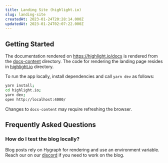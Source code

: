 ```yaml
---
title: Landing Site (highlight.io)
slug: landing-site
createdAt: 2023-01-24T20:28:14.000Z
updatedAt: 2023-01-24T02:07:22.000Z
---
```


## Getting Started

The documentation rendered on https://highlight.io/docs is rendered from the [docs-content](https://github.com/highlight/highlight/tree/main/docs-content) directory. The code for rendering the landing page resides in [highlight.io](https://github.com/highlight/highlight/tree/main/highlight.io) directory.

To run the app locally, install dependencies and call `yarn dev` as follows:

```bash
yarn install;
cd highlight.io;
yarn dev;
open http://localhost:4000/
```

Changes to `docs-content` may require refreshing the browser.

## Frequently Asked Questions

### How do I test the blog locally?

Blog posts rely on Hygraph for rendering and use an environment variable. Reach our on our [discord](http://highlight.io/community) if you need to work on the blog.
